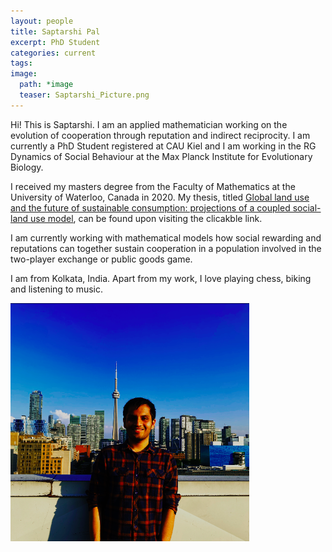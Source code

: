 ```yaml
---
layout: people
title: Saptarshi Pal
excerpt: PhD Student
categories: current
tags:
image:
  path: *image
  teaser: Saptarshi_Picture.png
---
```

Hi! This is Saptarshi. I am an applied mathematician working on the evolution of cooperation through reputation and indirect reciprocity. I am currently a PhD Student registered at CAU Kiel and I am working in the RG Dynamics of Social Behaviour at the Max Planck Institute for Evolutionary Biology. 

I received my masters degree from the Faculty of Mathematics at the University of Waterloo, Canada in 2020. My thesis, titled [Global land use and the future of sustainable consumption: projections of a coupled social-land use model](https://uwspace.uwaterloo.ca/handle/10012/16278), can be found upon visiting the clicakble link.

I am currently working with mathematical models how social rewarding and reputations can together sustain cooperation in a population involved in the two-player exchange or public goods game.

I am from Kolkata, India. Apart from my work, I love playing chess, biking and listening to music. 


<div id="socialMedia" style="text-align:center">
    <a href="pal@evolbio.mpg.de" title="Email"><i style="font-size:24px" class="fa fa-envelope"></i></a>
    <a href="https://twitter.com/saptarshipal_" title="Twitter"><i style="font-size:24px" class="fa fa-twitter"></i></a>
    <a href="https://www.linkedin.com/in/saptarshi-pal-1b2008a5/" title="LinkedIn"><i style="font-size:24px" class="fa fa-linkedin"></i></a>
</div>

<img src="../../images/Saptarshi_Picture.png" class="center">